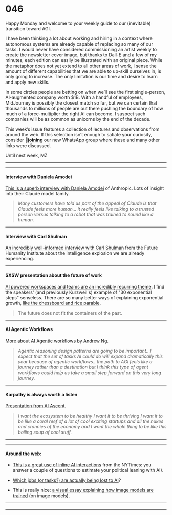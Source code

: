 # 046

Happy Monday and welcome to your weekly guide to our \(inevitable\) transition toward AGI.

I have been thinking a lot about working and hiring in a context where autonomous systems are already capable of replacing so many of our tasks. I would never have considered commissioning an artist weekly to create the newsletter cover image, but thanks to Dall-E and a few of my minutes, each edition can easily be illustrated with an original piece. While the metaphor does not yet extend to all other areas of work, I sense the amount of different capabilities that we are able to up-skill ourselves in, is only going to increase. The only limitation is our time and desire to learn and apply new skills.

In some circles people are betting on when we’ll see the first single-person, AI-augmented company worth $1B. With a handful of employees, MidJourney is possibly the closest match so far, but we can certain that thousands to millions of people are out there pushing the boundary of how much of a force-multiplier the right AI can become. I suspect such companies will be as common as unicorns by the end of the decade.

This week’s issue features a collection of lectures and observations from around the web. If this selection isn’t enough to satiate your curiosity, consider **💬[joining](https://chat.whatsapp.com/FOirxUglTn6Fx7XD2iUm4L)** our new WhatsApp group where these and many other links were discussed.

Until next week,
MZ

* * *

* * *

#### Interview with Daniela Amodei

[This is a superb interview with Daniela Amodei](https://youtu.be/3JLekB-NV8o) of Anthropic. Lots of insight into their Claude model family.

> _Many customers have told us part of the appeal of Claude is that Claude feels more human... it really feels like talking to a trusted person versus talking to a robot that was trained to sound like a human._

* * *

#### Interview with Carl Shulman

[An incredibly well-informed interview with Carl Shulman](https://youtu.be/_kRg-ZP1vQc) from the Future Humanity Institute about the intelligence explosion we are already experiencing.

* * *

#### SXSW presentation about the future of work

[AI powered workspaces and teams are an incredibly recurring theme](https://youtu.be/1MZoxuxAfTM). I find the speakers' \(and previously Kurzweil's\) example of "30 exponential steps" senseless. There are so many better ways of explaining exponential growth, [like the chessboard and rice parable](https://en.wikipedia.org/wiki/Wheat_and_chessboard_problem).

> The future does not fit the containers of the past.

* * *

#### AI Agentic Workflows

[More about AI Agentic workflows by Andrew Ng](https://youtu.be/sal78ACtGTc).

> _Agentic reasoning design patterns are going to be important...I expect that the set of tasks AI could do will expand dramatically this year because of agentic workflows...the path to AGI feels like a journey rather than a destination but I think this type of agent workflows could help us take a small step forward on this very long journey._

* * *

#### Karpathy is always worth a listen

[Presentation from AI Ascent](https://youtu.be/sal78ACtGTc).

> _I want the ecosystem to be healthy I want it to be thriving I want it to be like a coral reef of a lot of cool exciting startups and all the nukes and crannies of the economy and I want the whole thing to be like this boiling soup of cool stuff._

* * *

* * *

#### Around the web:

* [This is a great use of inline AI interactions](https://www.nytimes.com/interactive/2024/03/28/opinion/ai-political-bias.html) from the NYTimes: you answer a couple of questions to estimate your political leaning with AI\).

* [Which jobs \(or tasks?\) are actually being lost to AI](https://bloomberry.com/i-analyzed-5m-freelancing-jobs-to-see-what-jobs-are-being-replaced-by-ai/)?

* This is really nice: [a visual essay explaining how image models are trained](https://knowingmachines.org/models-all-the-way) \(on image models\).

* * *

####

* * *